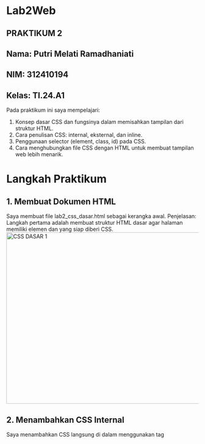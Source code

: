 # Lab2Web
## PRAKTIKUM 2
## Nama: Putri Melati Ramadhaniati
## NIM: 312410194
## Kelas: TI.24.A1

Pada praktikum ini saya mempelajari:

1. Konsep dasar CSS dan fungsinya dalam memisahkan tampilan dari struktur HTML.
2. Cara penulisan CSS: internal, eksternal, dan inline.
3. Penggunaan selector (element, class, id) pada CSS.
4. Cara menghubungkan file CSS dengan HTML untuk membuat tampilan web lebih menarik.

# Langkah Praktikum
## 1. Membuat Dokumen HTML
Saya membuat file lab2_css_dasar.html sebagai kerangka awal.
Penjelasan:
Langkah pertama adalah membuat struktur HTML dasar agar halaman memiliki elemen <head> dan <body> yang siap diberi CSS.
<img width="1282" height="449" alt="CSS DASAR 1" src="https://github.com/user-attachments/assets/88c0b295-596f-45ae-aa13-83117713021a" />

## 2. Menambahkan CSS Internal
Saya menambahkan CSS langsung di dalam <head> menggunakan tag <style>.
Penjelasan:
CSS internal digunakan agar styling bisa langsung ditulis dalam satu file HTML tanpa file terpisah. Cocok untuk proyek kecil atau uji coba.
<img width="1920" height="518" alt="css 2" src="https://github.com/user-attachments/assets/9ffb7d71-54a6-4d6d-a877-2477aecf9440" />

## 3. Menambahkan Inline CSS
Saya menambahkan atribut style langsung pada elemen HTML, misalnya <p>.
Penjelasan:
Inline CSS hanya mempengaruhi elemen tersebut. Biasanya dipakai untuk pengaturan cepat atau styling unik pada satu elemen saja.
<img width="1920" height="474" alt="CSS 3" src="https://github.com/user-attachments/assets/01cb3dc3-5106-46c3-91c3-639017d04410" />

## 4. Membuat CSS Eksternal
Saya membuat file baru style_eksternal.css dan menghubungkannya ke HTML menggunakan <link>.
Penjelasan:
CSS eksternal membuat styling terpisah dari HTML, sehingga kode lebih rapi, mudah di-maintain, dan bisa digunakan ulang di banyak halaman.
<img width="1920" height="519" alt="css 4" src="https://github.com/user-attachments/assets/60e613f8-69e3-4eb3-bd0e-39d3d0fffcb9" />

## 5. Menambahkan ID dan Class Selector
Saya menggunakan selector ID (#intro) dan class (.button, .btn-primary) pada file CSS.
Penjelasan:
ID selector digunakan untuk styling elemen unik (hanya satu per halaman).
Class selector digunakan untuk styling yang bisa dipakai berulang pada banyak elemen.
<img width="1920" height="595" alt="css 5" src="https://github.com/user-attachments/assets/98795989-e306-43d3-b601-bda804eacffd" />

